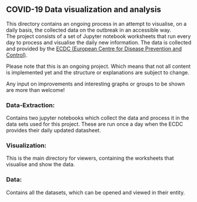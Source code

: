 COVID-19 Data visualization and analysis
---

This directory contains an ongoing process in an attempt to visualise, on a daily basis, the collected data on the outbreak in an accessible way.<br>
The project consists of a set of Jupyter notebook worksheets that run every day to process and visualise the daily new information. 
The data is collected and provided by the [ECDC (European Centre for Disease Prevention and Control)](https://www.ecdc.europa.eu/en/publications-data/download-todays-data-geographic-distribution-covid-19-cases-worldwide).

Please note that this is an ongoing project. Which means that not all content is implemented yet and the structure or explanations are subject to change.

Any input on improvements and interesting graphs or groups to be shown are more than welcome!

###  Data-Extraction: 

Contains two jupyter notebooks which collect the data and process it in the data sets used for this project. These are run once a day when the ECDC provides their daily updated datasheet.<br>

### Visualization: 

This is the main directory for viewers, containing the worksheets that visualise and show the data.

### Data: 

Contains all the datasets, which can be opened and viewed in their entity.
